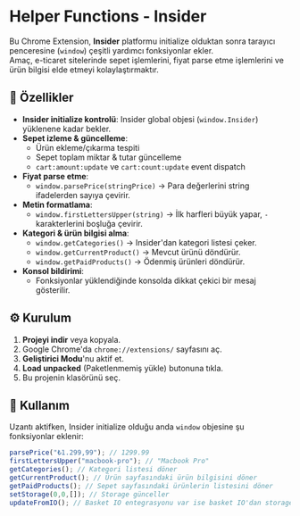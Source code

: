 # Helper Functions - Insider

Bu Chrome Extension, **Insider** platformu initialize olduktan sonra tarayıcı penceresine (`window`) çeşitli yardımcı fonksiyonlar ekler.  
Amaç, e-ticaret sitelerinde sepet işlemlerini, fiyat parse etme işlemlerini ve ürün bilgisi elde etmeyi kolaylaştırmaktır.

## 🚀 Özellikler

- **Insider initialize kontrolü**: Insider global objesi (`window.Insider`) yüklenene kadar bekler.
- **Sepet izleme & güncelleme**:
  - Ürün ekleme/çıkarma tespiti
  - Sepet toplam miktar & tutar güncelleme
  - `cart:amount:update` ve `cart:count:update` event dispatch
- **Fiyat parse etme**:
  - `window.parsePrice(stringPrice)` → Para değerlerini string ifadelerden sayıya çevirir.
- **Metin formatlama**:
  - `window.firstLettersUpper(string)` → İlk harfleri büyük yapar, `-` karakterlerini boşluğa çevirir.
- **Kategori & ürün bilgisi alma**:
  - `window.getCategories()` → Insider'dan kategori listesi çeker.
  - `window.getCurrentProduct()` → Mevcut ürünü döndürür.
  - `window.getPaidProducts()` → Ödenmiş ürünleri döndürür.
- **Konsol bildirimi**:
  - Fonksiyonlar yüklendiğinde konsolda dikkat çekici bir mesaj gösterilir.

## ⚙️ Kurulum

1. **Projeyi indir** veya kopyala.
2. Google Chrome'da `chrome://extensions/` sayfasını aç.
3. **Geliştirici Modu**'nu aktif et.
4. **Load unpacked** (Paketlenmemiş yükle) butonuna tıkla.
5. Bu projenin klasörünü seç.

## 🔑 Kullanım

Uzantı aktifken, Insider initialize olduğu anda `window` objesine şu fonksiyonlar eklenir:

```js
parsePrice("₺1.299,99"); // 1299.99
firstLettersUpper("macbook-pro"); // "Macbook Pro"
getCategories(); // Kategori listesi döner
getCurrentProduct(); // Ürün sayfasındaki ürün bilgisini döner
getPaidProducts(); // Sepet sayfasındaki ürünlerin listesini döner
setStorage(0,0,[]); // Storage günceller
updateFromIO(); // Basket IO entegrasyonu var ise basket IO'dan storage günceller
